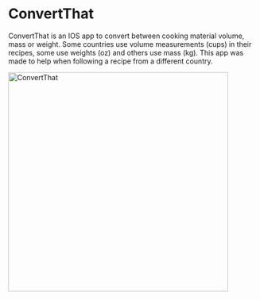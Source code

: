 # ConvertThat

ConvertThat is an IOS app to convert between cooking material volume, mass or weight. Some countries use volume measurements (cups) in their recipes, some use weights (oz) and others use mass (kg). This app was made to help when following a recipe from a different country.

<img width="442" alt="ConvertThat" src="https://github.com/Cthuluz/ConvertThat/assets/23242570/058bc3da-81bf-44ea-a016-59d432abce14">

